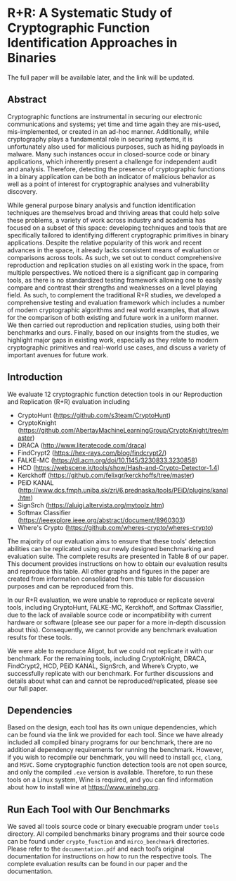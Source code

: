 # R+R: A Systematic Study of Cryptographic Function Identification Approaches in Binaries

The full paper will be available later, and the link will be updated.

## Abstract

Cryptographic functions are instrumental in securing our electronic communications and systems; yet time and time again they are mis-used, mis-implemented, or created in an ad-hoc manner. Additionally, while cryptography plays a fundamental role in securing systems, it is unfortunately also used for malicious purposes, such as hiding payloads in malware. Many such instances occur in closed-source code or binary applications, which inherently present a challenge for independent audit and analysis. Therefore, detecting the presence of cryptographic functions in a binary application can be both an indicator of malicious behavior as well as a point of interest for cryptographic analyses and vulnerability discovery.

While general purpose binary analysis and function identification techniques are themselves broad and thriving areas that could help solve these problems, a variety of work across industry and academia has focused on a subset of this space: developing techniques and tools that are specifically tailored to identifying different cryptographic primitives in binary applications. Despite the relative popularity of this work and recent advances in the space, it already lacks consistent means of evaluation or comparisons across tools. As such, we set out to conduct comprehensive reproduction and replication studies on all existing work in the space, from multiple perspectives. We noticed there is a significant gap in comparing tools, as there is no standardized testing framework allowing one to easily compare and contrast their strengths and weaknesses on a level playing field.  As such, to complement the traditional R+R studies, we developed a comprehensive testing and evaluation framework which includes a number of modern cryptographic algorithms and real world examples, that allows for the comparison of both existing and future work in a uniform manner. We then carried out reproduction and replication studies, using both their benchmarks and ours. Finally, based on our insights from the studies, we highlight major gaps in existing work, especially as they relate to modern cryptographic primitives and real-world use cases, and discuss a variety of important avenues for future work.

## Introduction

We evaluate 12 cryptographic function detection tools in our Reproduction and Replication (R+R) evaluation including

* CryptoHunt (https://github.com/s3team/CryptoHunt)
* CryptoKnight (https://github.com/AbertayMachineLearningGroup/CryptoKnight/tree/master)
* DRACA (http://www.literatecode.com/draca)
* FindCrypt2 (https://hex-rays.com/blog/findcrypt2/)
* FALKE-MC (https://dl.acm.org/doi/10.1145/3230833.3230858)
* HCD (https://webscene.ir/tools/show/Hash-and-Crypto-Detector-1.4)
* Kerckhoff (https://github.com/felixgr/kerckhoffs/tree/master)
* PEiD KANAL (http://www.dcs.fmph.uniba.sk/zri/6.prednaska/tools/PEiD/plugins/kanal.htm)
* SignSrch (https://aluigi.altervista.org/mytoolz.htm)
* Softmax Classifier (https://ieeexplore.ieee.org/abstract/document/8960303)
* Where's Crypto (https://github.com/wheres-crypto/wheres-crypto)

The majority of our evaluation aims to ensure that these tools' detection abilities can be replicated using our newly designed benchmarking and evaluation suite. The complete results are presented in Table 8 of our paper. This document provides instructions on how to obtain our evaluation results and reproduce this table.  All other graphs and figures in the paper are created from information consolidated from this table for discussion purposes and can be reproduced from this.

In our R+R evaluation, we were unable to reproduce or replicate several tools, including CryptoHunt, FALKE-MC, Kerckhoff, and Softmax Classifier, due to the lack of available source code or incompatibility with current hardware or software (please see our paper for a more in-depth discussion about this). Consequently, we cannot provide any benchmark evaluation results for these tools.

We were able to reproduce Aligot, but we could not replicate it with our benchmark. For the remaining tools, including CryptoKnight, DRACA, FindCrypt2, HCD, PEiD KANAL, SignSrch, and Where’s Crypto, we successfully replicate with our benchmark. For further discussions and details about what can and cannot be reproduced/replicated, please see our full paper.

## Dependencies

Based on the design, each tool has its own unique dependencies, which can be found via the link we provided for each tool. Since we have already included all compiled binary programs for our benchmark, there are no additional dependency requirements for running the benchmark. However, if you wish to recompile our benchmark, you will need to install `gcc`, `clang`, and `MSVC`. Some cryptographic function detection tools are not open source, and only the compiled `.exe` version is available. Therefore, to run these tools on a Linux system, Wine is required, and you can find information about how to install wine at https://www.winehq.org.

## Run Each Tool with Our Benchmarks
We saved all tools source code or binary execuable program under `tools` directory. All compiled benchmarks binary programs and their source code can be found under `crypto_function` and `mirco_benchmark` directories. Please refer to the `documentation.pdf` and each tool’s original documentation for instructions on how to run the respective tools. The complete evaluation results can be found in our paper and the documentation.
